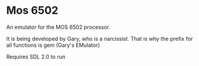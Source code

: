 # Mos 6502

An emulator for the MOS 6502 processor.

It is being developed by Gary, who is a narcissist. That is why the prefix for
all functions is gem (Gary's EMulator)

Requires SDL 2.0 to run
